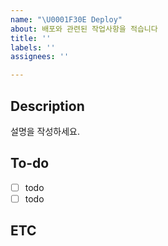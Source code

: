 ```yaml
---
name: "\U0001F30E Deploy"
about: 배포와 관련된 작업사항을 적습니다
title: ''
labels: ''
assignees: ''

---
```


## Description
설명을 작성하세요.

## To-do
- [ ] todo
- [ ] todo

## ETC

